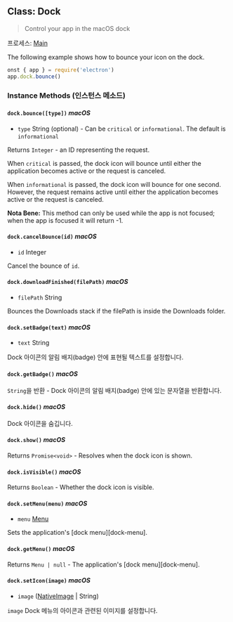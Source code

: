 ## Class: Dock

> Control your app in the macOS dock

프로세스: [Main](../glossary.md#main-process)

The following example shows how to bounce your icon on the dock.

```javascript
onst { app } = require('electron')
app.dock.bounce()
```

### Instance Methods (인스턴스 메소드)

#### `dock.bounce([type])` _macOS_

* `type` String (optional) - Can be `critical` or `informational`. The default is `informational`

Returns `Integer` - an ID representing the request.

When `critical` is passed, the dock icon will bounce until either the application becomes active or the request is canceled.

When `informational` is passed, the dock icon will bounce for one second. However, the request remains active until either the application becomes active or the request is canceled.

**Nota Bene:** This method can only be used while the app is not focused; when the app is focused it will return -1.

#### `dock.cancelBounce(id)` _macOS_

* `id` Integer

Cancel the bounce of `id`.

#### `dock.downloadFinished(filePath)` _macOS_

* `filePath` String

Bounces the Downloads stack if the filePath is inside the Downloads folder.

#### `dock.setBadge(text)` _macOS_

* `text` String

Dock 아이콘의 알림 배지(badge) 안에 표현될 텍스트를 설정합니다.

#### `dock.getBadge()` _macOS_

`String`을 반환 - Dock 아이콘의 알림 배지(badge) 안에 있는 문자열을 반환합니다.

#### `dock.hide()` _macOS_

Dock 아이콘을 숨깁니다.

#### `dock.show()` _macOS_

Returns `Promise<void>` - Resolves when the dock icon is shown.

#### `dock.isVisible()` _macOS_

Returns `Boolean` - Whether the dock icon is visible.

#### `dock.setMenu(menu)` _macOS_

* `menu` [Menu](menu.md)

Sets the application's \[dock menu\]\[dock-menu\].

#### `dock.getMenu()` _macOS_

Returns `Menu | null` - The application's \[dock menu\]\[dock-menu\].

#### `dock.setIcon(image)` _macOS_

* `image` ([NativeImage](native-image.md) | String)

`image` Dock 메뉴의 아이콘과 관련된 이미지를 설정합니다.
